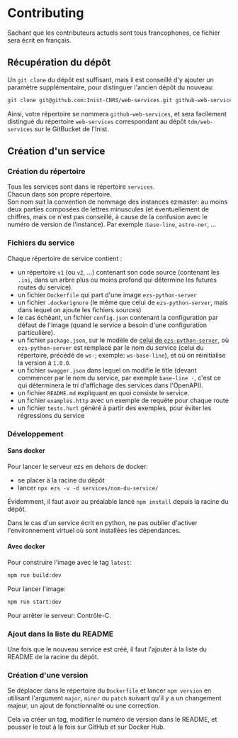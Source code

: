 # Contributing

Sachant que les contributeurs actuels sont tous francophones, ce fichier sera
écrit en français.

## Récupération du dépôt

Un `git clone` du dépôt est suffisant, mais il est conseillé d'y ajouter un
paramètre supplémentaire, pour distinguer l'ancien dépôt du nouveau:

```bash
git clone git@github.com:Inist-CNRS/web-services.git github-web-services
```

Ainsi, votre répertoire se nommera `github-web-services`, et sera facilement
distingué du répertoire `web-services` correspondant au dépôt `tdm/web-services`
sur le GitBucket de l'Inist.

## Création d'un service

### Création du répertoire

Tous les services sont dans le répertoire `services`.  
Chacun dans son propre répertoire.  
Son nom suit la convention de nommage des instances ezmaster: au moins deux
parties composées de lettres minuscules (et éventuellement de chiffres, mais ce
n'est pas conseillé, à cause de la confusion avec le numéro de version de
l'instance). Par exemple :`base-line`, `astro-ner`, ...

### Fichiers du service

Chaque répertoire de service contient :

- un répertoire `v1` (ou `v2`, ...) contenant son code source (contenant les
  `.ini`, dans un arbre plus ou moins profond qui détermine les futures routes
  du service).
- un fichier `Dockerfile` qui part d'une image `ezs-python-server`
- un fichier `.dockerignore` (le même que celui de `ezs-python-server`, mais
  dans lequel on ajoute les fichiers sources)
- le cas échéant, un fichier `config.json` contenant la configuration par défaut
  de l'image (quand le service a besoin d'une configuration particulière).
- un fichier `package.json`, sur le modèle de [celui de
  `ezs-python-server`](./bases/ezs-python-server/package.json), où `ezs-python-server`
  est remplacé par le nom du service (celui du répertoire, précédé de `ws-`;
  exemple: `ws-base-line`), et où on réinitialise la version à `1.0.0`.
- un fichier `swagger.json` dans lequel on modifie le title (devant commencer
  par le nom du service, par exemple `base-line -`, c'est ce qui déterminera le
  tri d'affichage des services dans l'OpenAPI).
- un fichier `README.md` expliquant en quoi consiste le service.
- un fichier `examples.http` avec un exemple de requête pour chaque route
- un fichier `tests.hurl` généré à partir des exemples, pour éviter les
  régressions du service

### Développement

#### Sans docker

Pour lancer le serveur ezs en dehors de docker:

- se placer à la racine du dépôt
- lancer `npx ezs -v -d services/nom-du-service/`

Évidemment, il faut avoir au préalable lancé `npm install` depuis la racine du
dépôt.

Dans le cas d'un service écrit en python, ne pas oublier d'activer
l'environnement virtuel où sont installées les dépendances.

#### Avec docker

Pour construire l'image avec le tag `latest`:

```bash
npm run build:dev
```

Pour lancer l'image:

```bash
npm run start:dev
```

Pour arrêter le serveur: Contrôle-C.

### Ajout dans la liste du README

Une fois que le nouveau service est créé, il faut l'ajouter à la liste du README
de la racine du dépôt.

### Création d'une version

Se déplacer dans le répertoire du `Dockerfile` et lancer `npm version` en
utilisant l'argument `major`, `minor` ou `patch` suivant qu'il y a un changement
majeur, un ajout de fonctionnalité ou une correction.

Cela va créer un tag, modifier le numéro de version dans le README, et pousser
le tout à la fois sur GitHub et sur Docker Hub.
